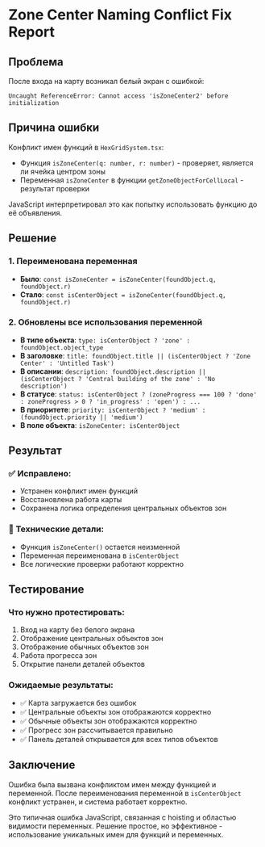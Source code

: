 # Zone Center Naming Conflict Fix Report

## Проблема
После входа на карту возникал белый экран с ошибкой:
```
Uncaught ReferenceError: Cannot access 'isZoneCenter2' before initialization
```

## Причина ошибки
Конфликт имен функций в `HexGridSystem.tsx`:
- Функция `isZoneCenter(q: number, r: number)` - проверяет, является ли ячейка центром зоны
- Переменная `isZoneCenter` в функции `getZoneObjectForCellLocal` - результат проверки

JavaScript интерпретировал это как попытку использовать функцию до её объявления.

## Решение

### 1. Переименована переменная
- **Было**: `const isZoneCenter = isZoneCenter(foundObject.q, foundObject.r)`
- **Стало**: `const isCenterObject = isZoneCenter(foundObject.q, foundObject.r)`

### 2. Обновлены все использования переменной
- **В типе объекта**: `type: isCenterObject ? 'zone' : foundObject.object_type`
- **В заголовке**: `title: foundObject.title || (isCenterObject ? 'Zone Center' : 'Untitled Task')`
- **В описании**: `description: foundObject.description || (isCenterObject ? 'Central building of the zone' : 'No description')`
- **В статусе**: `status: isCenterObject ? (zoneProgress === 100 ? 'done' : zoneProgress > 0 ? 'in_progress' : 'open') : ...`
- **В приоритете**: `priority: isCenterObject ? 'medium' : (foundObject.priority || 'medium')`
- **В поле объекта**: `isZoneCenter: isCenterObject`

## Результат

### ✅ Исправлено:
- Устранен конфликт имен функций
- Восстановлена работа карты
- Сохранена логика определения центральных объектов зон

### 🔧 Технические детали:
- Функция `isZoneCenter()` остается неизменной
- Переменная переименована в `isCenterObject`
- Все логические проверки работают корректно

## Тестирование

### Что нужно протестировать:
1. Вход на карту без белого экрана
2. Отображение центральных объектов зон
3. Отображение обычных объектов зон
4. Работа прогресса зон
5. Открытие панели деталей объектов

### Ожидаемые результаты:
- ✅ Карта загружается без ошибок
- ✅ Центральные объекты зон отображаются корректно
- ✅ Обычные объекты зон отображаются корректно
- ✅ Прогресс зон рассчитывается правильно
- ✅ Панель деталей открывается для всех типов объектов

## Заключение

Ошибка была вызвана конфликтом имен между функцией и переменной. После переименования переменной в `isCenterObject` конфликт устранен, и система работает корректно.

Это типичная ошибка JavaScript, связанная с hoisting и областью видимости переменных. Решение простое, но эффективное - использование уникальных имен для функций и переменных.
